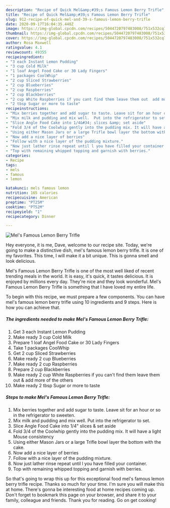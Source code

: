 ```yaml
---
description: "Recipe of Quick Mel&amp;#39;s Famous Lemon Berry Trifle"
title: "Recipe of Quick Mel&amp;#39;s Famous Lemon Berry Trifle"
slug: 912-recipe-of-quick-mel-and-39-s-famous-lemon-berry-trifle
date: 2020-09-17T16:04:35.448Z
image: https://img-global.cpcdn.com/recipes/5044720797483008/751x532cq70/mels-famous-lemon-berry-trifle-recipe-main-photo.jpg
thumbnail: https://img-global.cpcdn.com/recipes/5044720797483008/751x532cq70/mels-famous-lemon-berry-trifle-recipe-main-photo.jpg
cover: https://img-global.cpcdn.com/recipes/5044720797483008/751x532cq70/mels-famous-lemon-berry-trifle-recipe-main-photo.jpg
author: Rosa Maxwell
ratingvalue: 4.1
reviewcount: 49355
recipeingredient:
- "3 each Instant Lemon Pudding"
- "3 cup Cold Milk"
- "1 loaf Angel Food Cake or 30 Lady Fingers"
- "1 packages CoolWhip"
- "2 cup Sliced Strawberries"
- "2 cup Blueberries"
- "2 cup Raspberries"
- "2 cup Blackberries"
- "2 cup White Raspberries if you cant find them leave them out  add more of the others"
- "2 tbsp Sugar or more to taste"
recipeinstructions:
- "Mix berries together and add sugar to taste. Leave sit for an hour or so in the refrigerator to sweeten."
- "Mix milk and pudding and mix well.  Put into the refrigerator to set."
- "Slice Angle Food Cake into 1/4&#34; slices &amp; set aside"
- "Fold 3/4 of the Coolwhip gently into the pudding mix. It will have a light Mouse consistency"
- "Using either Mason Jars or a large Trifle bowl layer the bottom with the cake."
- "Now add a nice layer of berries"
- "Follow with a nice layer of the pudding mixture."
- "Now just lather rinse repeat until l you have filled your container."
- "Top with remaining whipped topping and garnish with berries."
categories:
- Recipe
tags:
- mels
- famous
- lemon

katakunci: mels famous lemon 
nutrition: 165 calories
recipecuisine: American
preptime: "PT25M"
cooktime: "PT52M"
recipeyield: "1"
recipecategory: Dinner

---
```



![Mel&#39;s Famous Lemon Berry Trifle](https://img-global.cpcdn.com/recipes/5044720797483008/751x532cq70/mels-famous-lemon-berry-trifle-recipe-main-photo.jpg)

Hey everyone, it is me, Dave, welcome to our recipe site. Today, we're going to make a distinctive dish, mel&#39;s famous lemon berry trifle. It is one of my favorites. This time, I will make it a bit unique. This is gonna smell and look delicious.



Mel&#39;s Famous Lemon Berry Trifle is one of the most well liked of recent trending meals in the world. It is easy, it's quick, it tastes delicious. It is enjoyed by millions every day. They're nice and they look wonderful. Mel&#39;s Famous Lemon Berry Trifle is something that I have loved my entire life.


To begin with this recipe, we must prepare a few components. You can have mel&#39;s famous lemon berry trifle using 10 ingredients and 9 steps. Here is how you can achieve that.

<!--inarticleads1-->

##### The ingredients needed to make Mel&#39;s Famous Lemon Berry Trifle:

1. Get 3 each Instant Lemon Pudding
1. Make ready 3 cup Cold Milk
1. Prepare 1 loaf Angel Food Cake or 30 Lady Fingers
1. Take 1 packages CoolWhip
1. Get 2 cup Sliced Strawberries
1. Make ready 2 cup Blueberries
1. Make ready 2 cup Raspberries
1. Prepare 2 cup Blackberries
1. Make ready 2 cup White Raspberries if you can&#39;t find them leave them out &amp; add more of the others
1. Make ready 2 tbsp Sugar or more to taste




<!--inarticleads2-->

##### Steps to make Mel&#39;s Famous Lemon Berry Trifle:

1. Mix berries together and add sugar to taste. Leave sit for an hour or so in the refrigerator to sweeten.
1. Mix milk and pudding and mix well.  Put into the refrigerator to set.
1. Slice Angle Food Cake into 1/4&#34; slices &amp; set aside
1. Fold 3/4 of the Coolwhip gently into the pudding mix. It will have a light Mouse consistency
1. Using either Mason Jars or a large Trifle bowl layer the bottom with the cake.
1. Now add a nice layer of berries
1. Follow with a nice layer of the pudding mixture.
1. Now just lather rinse repeat until l you have filled your container.
1. Top with remaining whipped topping and garnish with berries.




So that's going to wrap this up for this exceptional food mel&#39;s famous lemon berry trifle recipe. Thanks so much for your time. I'm sure you will make this at home. There's gonna be interesting food at home recipes coming up. Don't forget to bookmark this page on your browser, and share it to your family, colleague and friends. Thank you for reading. Go on get cooking!
